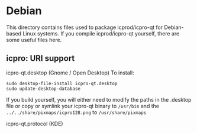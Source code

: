 
Debian
====================
This directory contains files used to package icprod/icpro-qt
for Debian-based Linux systems. If you compile icprod/icpro-qt yourself, there are some useful files here.

## icpro: URI support ##


icpro-qt.desktop  (Gnome / Open Desktop)
To install:

	sudo desktop-file-install icpro-qt.desktop
	sudo update-desktop-database

If you build yourself, you will either need to modify the paths in
the .desktop file or copy or symlink your icpro-qt binary to `/usr/bin`
and the `../../share/pixmaps/icpro128.png` to `/usr/share/pixmaps`

icpro-qt.protocol (KDE)

